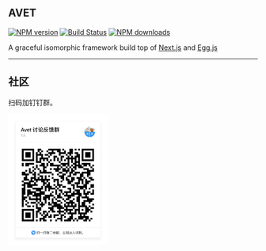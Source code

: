 ## AVET

[![NPM version](https://img.shields.io/npm/v/avet.svg?style=flat)](https://npmjs.org/package/avet)
[![Build Status](https://img.shields.io/travis/avetjs/avet.svg?style=flat)](https://travis-ci.org/avetjs/avet)
[![NPM downloads](http://img.shields.io/npm/dm/avet.svg?style=flat)](https://npmjs.org/package/avet)

A graceful isomorphic framework build top of [Next.js] and [Egg.js]

---

## 社区

扫码加钉钉群。

<img src="https://raw.githubusercontent.com/avetjs/avet/master/docs/resource/dingtalk.jpg" width="200"/>

[next.js]: https://github.com/zeit/next.js
[egg.js]: https://github.com/eggjs/egg
